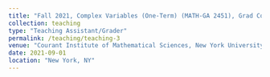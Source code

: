 ```yaml
---
title: "Fall 2021, Complex Variables (One-Term) (MATH-GA 2451), Grad Core"
collection: teaching
type: "Teaching Assistant/Grader"
permalink: /teaching/teaching-3
venue: "Courant Institute of Mathematical Sciences, New York University"
date: 2021-09-01
location: "New York, NY"
---
```


<!-- This is a description of a teaching experience. You can use markdown like any other post.

Heading 1
======

Heading 2
======

Heading 3
====== -->